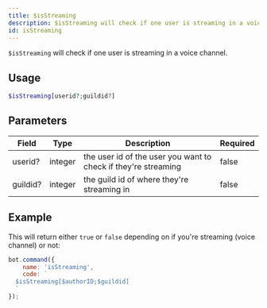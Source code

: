 ```yaml
---
title: $isStreaming
description: $isStreaming will check if one user is streaming in a voice channel.
id: isStreaming
---
```


`$isStreaming` will check if one user is streaming in a voice channel.

## Usage

```php
$isStreaming[userid?;guildid?]
```

## Parameters

| Field    | Type    | Description                                                    | Required |
|----------|---------|----------------------------------------------------------------|----------|
| userid?  | integer | the user id of the user you want to check if they're streaming | false    |
| guildid? | integer | the guild id of where they're streaming in                     | false    |

## Example

This will return either `true` or `false` depending on if you're streaming (voice channel) or not:

```javascript
bot.command({
    name: 'isStreaming',
    code: `
  $isStreaming[$authorID;$guildid]
  `
});
```

